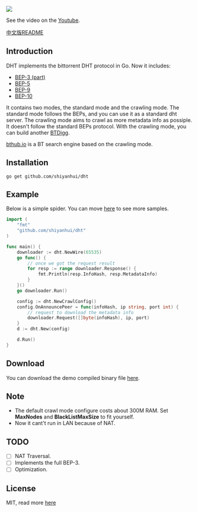![](https://raw.githubusercontent.com/shiyanhui/dht/master/doc/screen-shot.png)

See the video on the [Youtube](https://www.youtube.com/watch?v=AIpeQtw22kc).

[中文版README](https://github.com/shiyanhui/dht/blob/master/README_CN.md)

## Introduction

DHT implements the bittorrent DHT protocol in Go. Now it includes:

- [BEP-3 (part)](http://www.bittorrent.org/beps/bep_0003.html)
- [BEP-5](http://www.bittorrent.org/beps/bep_0005.html)
- [BEP-9](http://www.bittorrent.org/beps/bep_0009.html)
- [BEP-10](http://www.bittorrent.org/beps/bep_0010.html)

It contains two modes, the standard mode and the crawling mode. The standard
mode follows the BEPs, and you can use it as a standard dht server. The crawling
mode aims to crawl as more metadata info as possiple. It doesn't follow the
standard BEPs protocol. With the crawling mode, you can build another [BTDigg](http://btdigg.org/).

[bthub.io](http://bthub.io) is a BT search engine based on the crawling mode.

## Installation

    go get github.com/shiyanhui/dht

## Example

Below is a simple spider. You can move [here](https://github.com/shiyanhui/dht/blob/master/sample)
to see more samples.

```go
import (
    "fmt"
    "github.com/shiyanhui/dht"
)

func main() {
    downloader := dht.NewWire(65535)
    go func() {
        // once we got the request result
        for resp := range downloader.Response() {
            fmt.Println(resp.InfoHash, resp.MetadataInfo)
        }
    }()
    go downloader.Run()

    config := dht.NewCrawlConfig()
    config.OnAnnouncePeer = func(infoHash, ip string, port int) {
        // request to download the metadata info
        downloader.Request([]byte(infoHash), ip, port)
    }
    d := dht.New(config)

    d.Run()
}
```

## Download

You can download the demo compiled binary file [here](https://github.com/shiyanhui/dht/files/407021/spider.zip).

## Note

- The default crawl mode configure costs about 300M RAM. Set **MaxNodes**
  and **BlackListMaxSize** to fit yourself.
- Now it cant't run in LAN because of NAT.

## TODO

- [ ] NAT Traversal.
- [ ] Implements the full BEP-3.
- [ ] Optimization.

## License

MIT, read more [here](https://github.com/shiyanhui/dht/blob/master/LICENSE)
